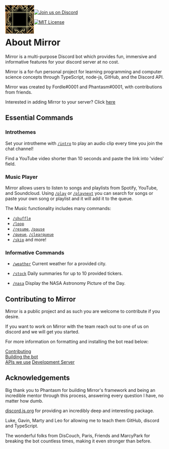<img align="left" width="auto" height="90" src="./docs/images/thumbnail128x128.png">

[![Join us on Discord](https://img.shields.io/discord/938519232155648011.svg?label=&logo=discord&logoColor=ffffff&color=7389D8&labelColor=6A7EC2)](https://discord.gg/uvdg2R5PAU)

[![MIT License](https://img.shields.io/badge/license-MIT-informational.svg)](./LICENSE)


# About Mirror

Mirror is a multi-purpose Discord bot which provides fun, immersive and informative features for your discord server at no cost.

Mirror is a for-fun personal project for learning programming and computer science concepts through TypeScript, node-js, GitHub, and the Discord API.

Mirror was created by Fordle#0001 and Phantasm#0001, with contributions from friends.

Interested in adding Mirror to your server? Click [here](https://discord.com/api/oauth2/authorize?client_id=887766414923022377&permissions=139606649936&scope=bot%20applications.commands)

## Essential Commands

### Introthemes

Set your introtheme with [`/intro`](src/slashcommands/Intro.ts) to play an audio clip every time you join the chat channel!

Find a YouTube video shorter than 10 seconds and paste the link into 'video' field.

### Music Player

Mirror allows users to listen to songs and playlists from Spotify, YouTube, and Soundcloud.  Using [`/play`](src/slashcommands/Play.ts) or [`/playnext`](src/slashcommands/PlayNext.ts) you can search for songs or paste your own song or playlist and it will add it to the queue.

The Music functionality includes many commands:
 - [`/shuffle`](src/slashcommands/Shuffle.ts)
 - [`/loop`](src/slashcommands/Loop.ts)
 - [`/resume`](src/slashcommands/Resume.ts), [`/pause`](src/slashcommands/Pause.ts)
 - [`/queue`](src/slashcommands/Queue.ts), [`/clearqueue`](src/slashcommands/ClearQueue.ts)
 - [`/skip`](src/slashcommands/Skip.ts)
 and more!
 
### Informative Commands

 - [`/weather`](src/slashcommands/Weather.ts) Current weather for a provided city.

 - [`/stock`](src/slashcommands/Stock.ts) Daily summaries for up to 10 provided tickers.

 - [`/nasa`](src/slashcommands/Nasa.ts) Display the NASA Astronomy Picture of the Day.

## Contributing to Mirror

Mirror is a public project and as such you are welcome to contribute if you desire.

If you want to work on Mirror with the team reach out to one of us on discord and we will get you started.

For more information on formatting and installing the bot read below: 

[Contributing](docs/CONTRIBUTING.md)  
[Building the bot](docs/BUILDING.md)  
[APIs we use](docs/APIDOCUMENTATION.md)
[Development Server](https://discord.gg/BTVseHM)

## Acknowledgements

Big thank you to Phantasm for building Mirror's framework and being an incredible mentor through this process, answering every question I have, no matter how dumb.

[discord.js.org](https://discord.js.org) for providing an incredibly deep and interesting package.

Luke, Gavin, Marty and Leo for allowing me to teach them GitHub, discord and TypeScript.

The wonderful folks from DisCouch, Paris, Friends and MarcyPark for breaking the bot countless times, making it even stronger than before.
